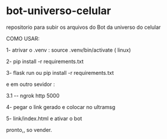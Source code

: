 # bot-universo-celular
repositorio para subir os arquivos do Bot da universo do celular

COMO USAR:

1- atrivar o .venv : source .venv/bin/activate ( linux)

2- pip install -r requirements.txt

3- flask run ou  pip install -r requirements.txt

e em outro sevidor :

3.1 -- ngrok http 5000 

4- pegar o link gerado e colocar no ultramsg

5- link/index.html e ativar o bot 

pronto,, so vender.